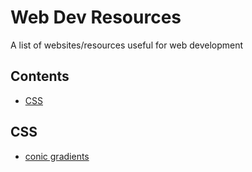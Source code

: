 # Web Dev Resources
A list of websites/resources useful for web development

## Contents

- [CSS](#css)

## CSS

- [conic gradients](https://www.conic.style/)

